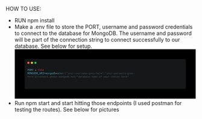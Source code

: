 HOW TO USE:

* RUN npm install
* Make a .env file to store the PORT, username and password credentials to connect to the database for MongoDB. The username and password will be part of the connection string to connect successfully to our database. See below for setup.
![ENV](public/images/carbon.png)
* Run npm start and start hitting those endpoints (I used postman for testing the routes). See below for pictures